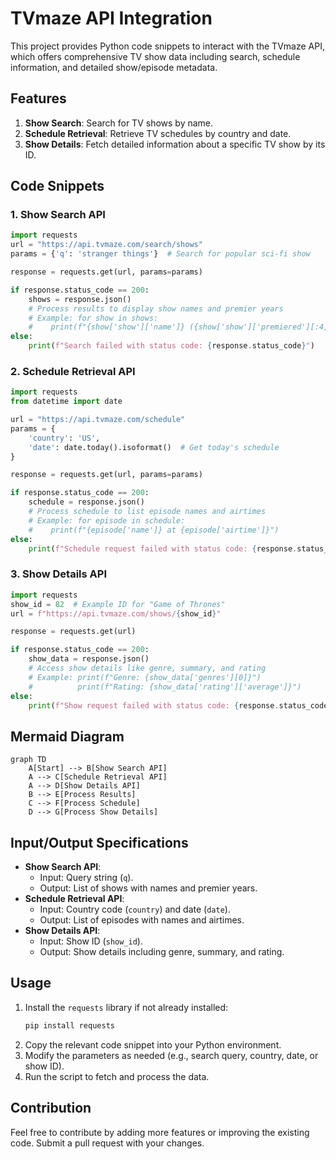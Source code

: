 # TVmaze API Integration

This project provides Python code snippets to interact with the TVmaze API, which offers comprehensive TV show data including search, schedule information, and detailed show/episode metadata.

## Features
1. **Show Search**: Search for TV shows by name.
2. **Schedule Retrieval**: Retrieve TV schedules by country and date.
3. **Show Details**: Fetch detailed information about a specific TV show by its ID.

## Code Snippets

### 1. Show Search API
```python
import requests
url = "https://api.tvmaze.com/search/shows"
params = {'q': 'stranger things'}  # Search for popular sci-fi show

response = requests.get(url, params=params)

if response.status_code == 200:
    shows = response.json()
    # Process results to display show names and premier years
    # Example: for show in shows:
    #    print(f"{show['show']['name']} ({show['show']['premiered'][:4]})")
else:
    print(f"Search failed with status code: {response.status_code}")
```

### 2. Schedule Retrieval API
```python
import requests
from datetime import date

url = "https://api.tvmaze.com/schedule"
params = {
    'country': 'US',
    'date': date.today().isoformat()  # Get today's schedule
}

response = requests.get(url, params=params)

if response.status_code == 200:
    schedule = response.json()
    # Process schedule to list episode names and airtimes
    # Example: for episode in schedule:
    #    print(f"{episode['name']} at {episode['airtime']}")
else:
    print(f"Schedule request failed with status code: {response.status_code}")
```

### 3. Show Details API
```python
import requests
show_id = 82  # Example ID for "Game of Thrones"
url = f"https://api.tvmaze.com/shows/{show_id}"

response = requests.get(url)

if response.status_code == 200:
    show_data = response.json()
    # Access show details like genre, summary, and rating
    # Example: print(f"Genre: {show_data['genres'][0]}")
    #          print(f"Rating: {show_data['rating']['average']}")
else:
    print(f"Show request failed with status code: {response.status_code}")
```

## Mermaid Diagram
```mermaid
graph TD
    A[Start] --> B[Show Search API]
    A --> C[Schedule Retrieval API]
    A --> D[Show Details API]
    B --> E[Process Results]
    C --> F[Process Schedule]
    D --> G[Process Show Details]
```

## Input/Output Specifications
- **Show Search API**:
  - Input: Query string (`q`).
  - Output: List of shows with names and premier years.
- **Schedule Retrieval API**:
  - Input: Country code (`country`) and date (`date`).
  - Output: List of episodes with names and airtimes.
- **Show Details API**:
  - Input: Show ID (`show_id`).
  - Output: Show details including genre, summary, and rating.

## Usage
1. Install the `requests` library if not already installed:
   ```bash
   pip install requests
   ```
2. Copy the relevant code snippet into your Python environment.
3. Modify the parameters as needed (e.g., search query, country, date, or show ID).
4. Run the script to fetch and process the data.

## Contribution
Feel free to contribute by adding more features or improving the existing code. Submit a pull request with your changes.